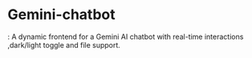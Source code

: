 # Gemini-chatbot
: A dynamic frontend for a Gemini AI chatbot with real-time interactions ,dark/light toggle and file support.
